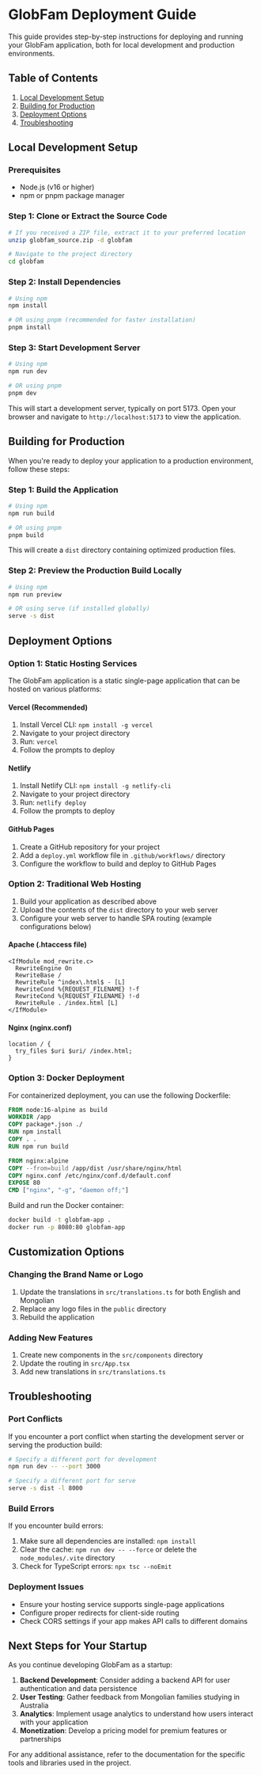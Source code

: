 # GlobFam Deployment Guide

This guide provides step-by-step instructions for deploying and running your GlobFam application, both for local development and production environments.

## Table of Contents
1. [Local Development Setup](#local-development-setup)
2. [Building for Production](#building-for-production)
3. [Deployment Options](#deployment-options)
4. [Troubleshooting](#troubleshooting)

## Local Development Setup

### Prerequisites
- Node.js (v16 or higher)
- npm or pnpm package manager

### Step 1: Clone or Extract the Source Code
```bash
# If you received a ZIP file, extract it to your preferred location
unzip globfam_source.zip -d globfam

# Navigate to the project directory
cd globfam
```

### Step 2: Install Dependencies
```bash
# Using npm
npm install

# OR using pnpm (recommended for faster installation)
pnpm install
```

### Step 3: Start Development Server
```bash
# Using npm
npm run dev

# OR using pnpm
pnpm dev
```

This will start a development server, typically on port 5173. Open your browser and navigate to `http://localhost:5173` to view the application.

## Building for Production

When you're ready to deploy your application to a production environment, follow these steps:

### Step 1: Build the Application
```bash
# Using npm
npm run build

# OR using pnpm
pnpm build
```

This will create a `dist` directory containing optimized production files.

### Step 2: Preview the Production Build Locally
```bash
# Using npm
npm run preview

# OR using serve (if installed globally)
serve -s dist
```

## Deployment Options

### Option 1: Static Hosting Services

The GlobFam application is a static single-page application that can be hosted on various platforms:

#### Vercel (Recommended)
1. Install Vercel CLI: `npm install -g vercel`
2. Navigate to your project directory
3. Run: `vercel`
4. Follow the prompts to deploy

#### Netlify
1. Install Netlify CLI: `npm install -g netlify-cli`
2. Navigate to your project directory
3. Run: `netlify deploy`
4. Follow the prompts to deploy

#### GitHub Pages
1. Create a GitHub repository for your project
2. Add a `deploy.yml` workflow file in `.github/workflows/` directory
3. Configure the workflow to build and deploy to GitHub Pages

### Option 2: Traditional Web Hosting

1. Build your application as described above
2. Upload the contents of the `dist` directory to your web server
3. Configure your web server to handle SPA routing (example configurations below)

#### Apache (.htaccess file)
```
<IfModule mod_rewrite.c>
  RewriteEngine On
  RewriteBase /
  RewriteRule ^index\.html$ - [L]
  RewriteCond %{REQUEST_FILENAME} !-f
  RewriteCond %{REQUEST_FILENAME} !-d
  RewriteRule . /index.html [L]
</IfModule>
```

#### Nginx (nginx.conf)
```
location / {
  try_files $uri $uri/ /index.html;
}
```

### Option 3: Docker Deployment

For containerized deployment, you can use the following Dockerfile:

```dockerfile
FROM node:16-alpine as build
WORKDIR /app
COPY package*.json ./
RUN npm install
COPY . .
RUN npm run build

FROM nginx:alpine
COPY --from=build /app/dist /usr/share/nginx/html
COPY nginx.conf /etc/nginx/conf.d/default.conf
EXPOSE 80
CMD ["nginx", "-g", "daemon off;"]
```

Build and run the Docker container:
```bash
docker build -t globfam-app .
docker run -p 8080:80 globfam-app
```

## Customization Options

### Changing the Brand Name or Logo
1. Update the translations in `src/translations.ts` for both English and Mongolian
2. Replace any logo files in the `public` directory
3. Rebuild the application

### Adding New Features
1. Create new components in the `src/components` directory
2. Update the routing in `src/App.tsx`
3. Add new translations in `src/translations.ts`

## Troubleshooting

### Port Conflicts
If you encounter a port conflict when starting the development server or serving the production build:

```bash
# Specify a different port for development
npm run dev -- --port 3000

# Specify a different port for serve
serve -s dist -l 8000
```

### Build Errors
If you encounter build errors:

1. Make sure all dependencies are installed: `npm install`
2. Clear the cache: `npm run dev -- --force` or delete the `node_modules/.vite` directory
3. Check for TypeScript errors: `npx tsc --noEmit`

### Deployment Issues
- Ensure your hosting service supports single-page applications
- Configure proper redirects for client-side routing
- Check CORS settings if your app makes API calls to different domains

## Next Steps for Your Startup

As you continue developing GlobFam as a startup:

1. **Backend Development**: Consider adding a backend API for user authentication and data persistence
2. **User Testing**: Gather feedback from Mongolian families studying in Australia
3. **Analytics**: Implement usage analytics to understand how users interact with your application
4. **Monetization**: Develop a pricing model for premium features or partnerships

For any additional assistance, refer to the documentation for the specific tools and libraries used in the project.

